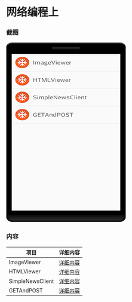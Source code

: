 # 网络编程上
### 截图
![截图](https://github.com/BruceAnda/Android52/blob/master/screenshot/day04/pic/pic.png)

### 内容
| 项目 | 详细内容 |
|-----|-----|
| ImageViewer | [详细内容]() |
| HTMLViewer | [详细内容]() |
| SimpleNewsClient | [详细内容]() |
| GETAndPOST | [详细内容]() |